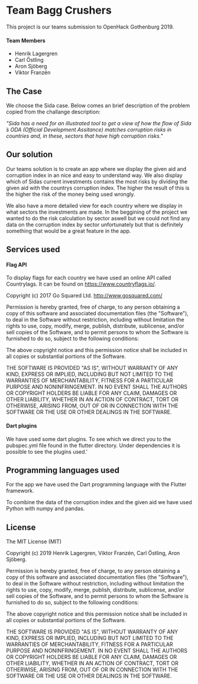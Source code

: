# Team Bagg Crushers
This project is our teams submission to OpenHack Gothenburg 2019. 

#### Team Members
- Henrik Lagergren
- Carl Östling
- Aron Sjöberg
- Viktor Franzén

## The Case
We choose the Sida case. Below comes an brief description of the problem copied from
the challange description:

*"Sida has a need for an illustrated tool to get a view of how the flow of Sida ́s ODA (Official
 Development Assitance) matches corruption risks in countries and, in these, sectors that
 have high corruption risks."*

## Our solution
Our teams solution is to create an app where we display the given aid 
and corruption index in an nice and easy to understand way. We also display
 which of Sidas current investments contains the most risks by dividing 
 the given aid with the countrys corruption index. The higher the result of this
 is the higher the risk of the money being used wrongly.
 
 We also have a more detailed view for each country where we display in what
 sectors the investments are made. In the beggining of the project 
 we wanted to do the risk calculation by sector aswell but we could not find
 any data on the corruption index by sector unfortunately but that is definitely 
 something that would be a great feature in the app. 

## Services used
#### Flag API
To display flags for each country we have used an online API called Countrylags.
It can be found on https://www.countryflags.io/.

Copyright (c) 2017 Go Squared Ltd. http://www.gosquared.com/

Permission is hereby granted, free of charge, to any person obtaining a copy of this software and associated documentation files (the "Software"), to deal in the Software without restriction, including without limitation the rights to use, copy, modify, merge, publish, distribute, sublicense, and/or sell copies of the Software, and to permit persons to whom the Software is furnished to do so, subject to the following conditions:

The above copyright notice and this permission notice shall be included in all copies or substantial portions of the Software.

THE SOFTWARE IS PROVIDED "AS IS", WITHOUT WARRANTY OF ANY KIND, EXPRESS OR IMPLIED, INCLUDING BUT NOT LIMITED TO THE WARRANTIES OF MERCHANTABILITY, FITNESS FOR A PARTICULAR PURPOSE AND NONINFRINGEMENT. IN NO EVENT SHALL THE AUTHORS OR COPYRIGHT HOLDERS BE LIABLE FOR ANY CLAIM, DAMAGES OR OTHER LIABILITY, WHETHER IN AN ACTION OF CONTRACT, TORT OR OTHERWISE, ARISING FROM, OUT OF OR IN CONNECTION WITH THE SOFTWARE OR THE USE OR OTHER DEALINGS IN THE SOFTWARE.

#### Dart plugins
We have used some dart plugins. To see which we direct you to the pubspec.yml file
found in the flutter directory. Under dependencies it is possible to see the plugins used.'

## Programming languages used
For the app we have used the Dart programming language with the Flutter 
framework.

To combine the data of the corruption index and the given aid we have used Python
with numpy and pandas.


## License
The MIT License (MIT)

Copyright (c) 2019 Henrik Lagergren, Viktor Franzén, Carl Östling, Aron Sjöberg.

Permission is hereby granted, free of charge, to any person obtaining a copy of this software and associated documentation files (the "Software"), to deal in the Software without restriction, including without limitation the rights to use, copy, modify, merge, publish, distribute, sublicense, and/or sell copies of the Software, and to permit persons to whom the Software is furnished to do so, subject to the following conditions:

The above copyright notice and this permission notice shall be included in all copies or substantial portions of the Software.

THE SOFTWARE IS PROVIDED "AS IS", WITHOUT WARRANTY OF ANY KIND, EXPRESS OR IMPLIED, INCLUDING BUT NOT LIMITED TO THE WARRANTIES OF MERCHANTABILITY, FITNESS FOR A PARTICULAR PURPOSE AND NONINFRINGEMENT. IN NO EVENT SHALL THE AUTHORS OR COPYRIGHT HOLDERS BE LIABLE FOR ANY CLAIM, DAMAGES OR OTHER LIABILITY, WHETHER IN AN ACTION OF CONTRACT, TORT OR OTHERWISE, ARISING FROM, OUT OF OR IN CONNECTION WITH THE SOFTWARE OR THE USE OR OTHER DEALINGS IN THE SOFTWARE.
